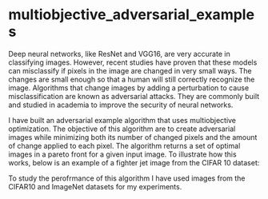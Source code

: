 # multiobjective_adversarial_examples
Deep neural networks, like ResNet and VGG16, are very accurate in classifying images. However, recent studies have proven that these models can misclassify if pixels in the image are changed in very small ways. The changes are small enough so that a human will still correctly recognize the image. Algorithms that change images by adding a perturbation to cause misclassification are known as adversarial attacks. They are commonly built and studied in academia to improve the security of neural networks.

I have built an adversarial example algorithm that uses multiobjective optimization. The objective of this algorithm are to create adversarial images while minimizing both its number of changed pixels and the amount of change applied to each pixel. The algorithm returns a set of optimal images in a pareto front for a given input image. To illustrate how this works, below is an example of a fighter jet image from the CIFAR 10 dataset:

To study the perofrmance of this algorithm I have used images from the CIFAR10 and ImageNet datasets for my experiments. 


